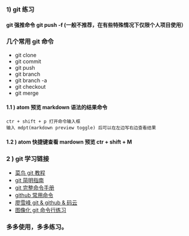 ### 1) git 练习
#### git 强推命令 git push -f (一般不推荐，在有些特殊情况下仅限个人项目使用） 

### 几个常用 git 命令
* git clone
* git commit 
* git push
* git branch
* git branch -a
* git checkout
* git merge


#### 1.1 ) atom 预览 markdown 语法的结果命令
```
ctr + shift + p 打开命令输入框
输入 mdpt(markdown preview toggle) 后可以在左边写右边查看结果
```

#### 1.2 ) atom 快捷键查看 mardown 预览 ctr + shift + M

### 2 ) git 学习链接
  * [菜鸟 git 教程](http://www.runoob.com/git/git-tutorial.html)
  * [git 简明指南](http://rogerdudler.github.io/git-guide/index.zh.html)
  * [git 完整命令手册](https://git-scm.com/docs)
  * [github 常用命令](http://www.runoob.com/manual/github-git-cheat-sheet.pdf)
  * [廖雪峰 git & github & 码云](https://www.liaoxuefeng.com/wiki/0013739516305929606dd18361248578c67b8067c8c017b000)
  * [图像化 git 命令行练习](https://learngitbranching.js.org/)

### 多多使用，多多练习。
